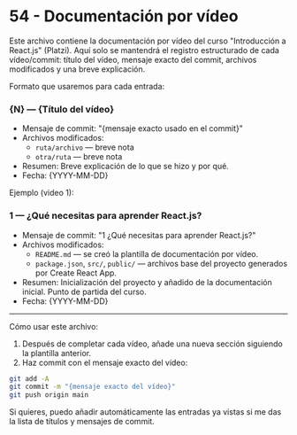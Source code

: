 # 54 - Documentación por vídeo

Este archivo contiene la documentación por vídeo del curso "Introducción a React.js" (Platzi). Aquí solo se mantendrá el registro estructurado de cada vídeo/commit: título del vídeo, mensaje exacto del commit, archivos modificados y una breve explicación.

Formato que usaremos para cada entrada:

### {N} — {Título del vídeo}

- Mensaje de commit: "{mensaje exacto usado en el commit}"
- Archivos modificados:
  - `ruta/archivo` — breve nota
  - `otra/ruta` — breve nota
- Resumen: Breve explicación de lo que se hizo y por qué.
- Fecha: {YYYY-MM-DD}

Ejemplo (video 1):

### 1 — ¿Qué necesitas para aprender React.js?

- Mensaje de commit: "1 ¿Qué necesitas para aprender React.js?"
- Archivos modificados:
  - `README.md` — se creó la plantilla de documentación por vídeo.
  - `package.json`, `src/`, `public/` — archivos base del proyecto generados por Create React App.
- Resumen: Inicialización del proyecto y añadido de la documentación inicial. Punto de partida del curso.
- Fecha: {YYYY-MM-DD}

---

Cómo usar este archivo:

1. Después de completar cada vídeo, añade una nueva sección siguiendo la plantilla anterior.
2. Haz commit con el mensaje exacto del vídeo:

```bash
git add -A
git commit -m "{mensaje exacto del vídeo}"
git push origin main
```

Si quieres, puedo añadir automáticamente las entradas ya vistas si me das la lista de títulos y mensajes de commit.

